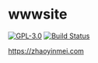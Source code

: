 # wwwsite

[![GPL-3.0](https://img.shields.io/badge/license-GPL--3.0-blue.svg)](LICENSE)
[![Build Status](https://travis-ci.org/zhaoyinmei/wwwsite.svg?branch=master)](https://travis-ci.org/zhaoyinmei/wwwsite)

https://zhaoyinmei.com
